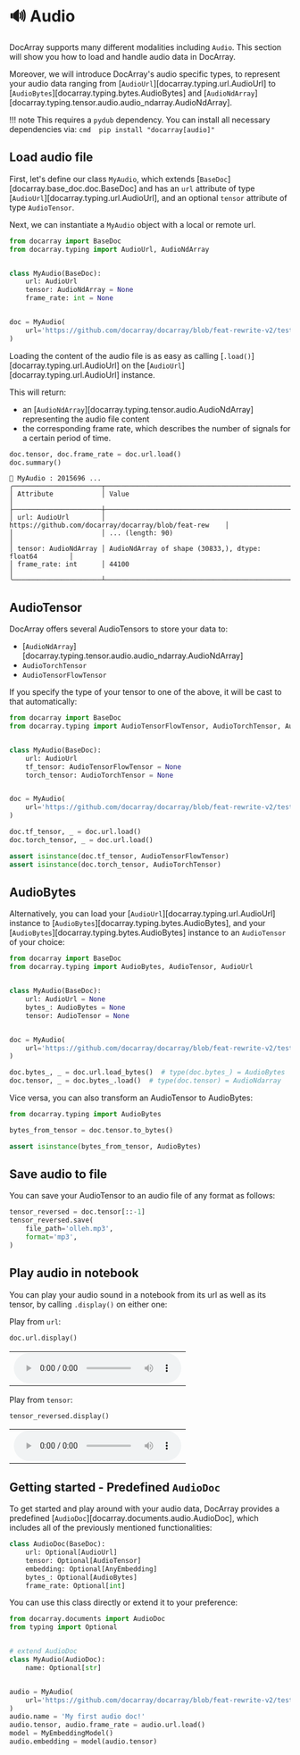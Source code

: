 # 🔊 Audio

DocArray supports many different modalities including `Audio`.
This section will show you how to load and handle audio data in DocArray.

Moreover, we will introduce DocArray's audio specific types, to represent your audio data ranging from [`AudioUrl`][docarray.typing.url.AudioUrl] to [`AudioBytes`][docarray.typing.bytes.AudioBytes] and [`AudioNdArray`][docarray.typing.tensor.audio.audio_ndarray.AudioNdArray].

!!! note
    This requires a `pydub` dependency. You can install all necessary dependencies via:
    ```cmd 
    pip install "docarray[audio]"
    ```

## Load audio file

First, let's define our class `MyAudio`, which extends [`BaseDoc`][docarray.base_doc.doc.BaseDoc] and has an `url` attribute of type [`AudioUrl`][docarray.typing.url.AudioUrl], and an optional `tensor` attribute of type `AudioTensor`.

Next, we can instantiate a `MyAudio` object with a local or remote url. 

```python
from docarray import BaseDoc
from docarray.typing import AudioUrl, AudioNdArray


class MyAudio(BaseDoc):
    url: AudioUrl
    tensor: AudioNdArray = None
    frame_rate: int = None


doc = MyAudio(
    url='https://github.com/docarray/docarray/blob/feat-rewrite-v2/tests/toydata/hello.mp3?raw=true'
)
```

Loading the content of the audio file is as easy as calling [`.load()`][docarray.typing.url.AudioUrl] on the [`AudioUrl`][docarray.typing.url.AudioUrl] instance. 

This will return:

- an [`AudioNdArray`][docarray.typing.tensor.audio.AudioNdArray] representing the audio file content 
- the corresponding frame rate, which describes the number of signals for a certain period of time.

```python
doc.tensor, doc.frame_rate = doc.url.load()
doc.summary()
```
``` { .text .no-copy }
📄 MyAudio : 2015696 ...
╭──────────────────────┬───────────────────────────────────────────────────────╮
│ Attribute            │ Value                                                 │
├──────────────────────┼───────────────────────────────────────────────────────┤
│ url: AudioUrl        │ https://github.com/docarray/docarray/blob/feat-rew    │
│                      │ ... (length: 90)                                      │
│ tensor: AudioNdArray │ AudioNdArray of shape (30833,), dtype: float64        │
│ frame_rate: int      │ 44100                                                 │
╰──────────────────────┴───────────────────────────────────────────────────────╯
```


## AudioTensor

DocArray offers several AudioTensors to store your data to:

- [`AudioNdArray`][docarray.typing.tensor.audio.audio_ndarray.AudioNdArray]
- `AudioTorchTensor`
- `AudioTensorFlowTensor`

If you specify the type of your tensor to one of the above, it will be cast to that automatically:

```python hl_lines="7 8 15 16"
from docarray import BaseDoc
from docarray.typing import AudioTensorFlowTensor, AudioTorchTensor, AudioUrl


class MyAudio(BaseDoc):
    url: AudioUrl
    tf_tensor: AudioTensorFlowTensor = None
    torch_tensor: AudioTorchTensor = None


doc = MyAudio(
    url='https://github.com/docarray/docarray/blob/feat-rewrite-v2/tests/toydata/hello.mp3?raw=true'
)

doc.tf_tensor, _ = doc.url.load()
doc.torch_tensor, _ = doc.url.load()

assert isinstance(doc.tf_tensor, AudioTensorFlowTensor)
assert isinstance(doc.torch_tensor, AudioTorchTensor)
```


## AudioBytes

Alternatively, you can load your [`AudioUrl`][docarray.typing.url.AudioUrl] instance to [`AudioBytes`][docarray.typing.bytes.AudioBytes], and your [`AudioBytes`][docarray.typing.bytes.AudioBytes] instance to an `AudioTensor` of your choice:

```python hl_lines="15 16"
from docarray import BaseDoc
from docarray.typing import AudioBytes, AudioTensor, AudioUrl


class MyAudio(BaseDoc):
    url: AudioUrl = None
    bytes_: AudioBytes = None
    tensor: AudioTensor = None


doc = MyAudio(
    url='https://github.com/docarray/docarray/blob/feat-rewrite-v2/tests/toydata/hello.mp3?raw=true'
)

doc.bytes_, _ = doc.url.load_bytes()  # type(doc.bytes_) = AudioBytes
doc.tensor, _ = doc.bytes_.load()  # type(doc.tensor) = AudioNdarray
```
 
Vice versa, you can also transform an AudioTensor to AudioBytes:

```python
from docarray.typing import AudioBytes

bytes_from_tensor = doc.tensor.to_bytes()

assert isinstance(bytes_from_tensor, AudioBytes)
```

## Save audio to file
You can save your AudioTensor to an audio file of any format as follows:
```python
tensor_reversed = doc.tensor[::-1]
tensor_reversed.save(
    file_path='olleh.mp3',
    format='mp3',
)
```
## Play audio in notebook

You can play your audio sound in a notebook from its url as well as its tensor, by calling `.display()` on either one:

Play from `url`:
```python
doc.url.display()
```

<table>
  <tr>
    <td><audio controls><source src="../hello.mp3" type="audio/mp3"></audio></td>
  </tr>
</table>

Play from `tensor`:
```python
tensor_reversed.display()
```
<table>
  <tr>
    <td><audio controls><source src="../olleh.mp3" type="audio/mp3"></audio></td>
  </tr>
</table>




## Getting started - Predefined `AudioDoc`

To get started and play around with your audio data, DocArray provides a predefined [`AudioDoc`][docarray.documents.audio.AudioDoc], which includes all of the previously mentioned functionalities:

```python
class AudioDoc(BaseDoc):
    url: Optional[AudioUrl]
    tensor: Optional[AudioTensor]
    embedding: Optional[AnyEmbedding]
    bytes_: Optional[AudioBytes]
    frame_rate: Optional[int]
```

You can use this class directly or extend it to your preference:
```python
from docarray.documents import AudioDoc
from typing import Optional


# extend AudioDoc
class MyAudio(AudioDoc):
    name: Optional[str]


audio = MyAudio(
    url='https://github.com/docarray/docarray/blob/feat-rewrite-v2/tests/toydata/hello.mp3?raw=true'
)
audio.name = 'My first audio doc!'
audio.tensor, audio.frame_rate = audio.url.load()
model = MyEmbeddingModel()
audio.embedding = model(audio.tensor)
```

